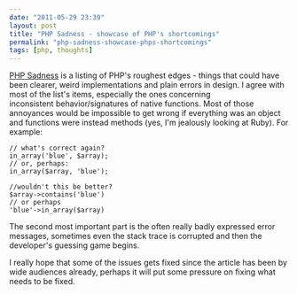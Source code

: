 ```yaml
---
date: "2011-05-29 23:39"
layout: post
title: "PHP Sadness - showcase of PHP's shortcomings"
permalink: "php-sadness-showcase-phps-shortcomings"
tags: [php, thoughts]
---
```


<a href="http://phpsadness.com/">PHP Sadness</a> is a listing of PHP's roughest edges - things that could have been clearer, weird implementations and plain errors in design. I agree with most of the list's items, especially the ones concerning inconsistent behavior/signatures of native functions. Most of those annoyances would be impossible to get wrong if everything was an object and functions were instead methods (yes, I'm jealously looking at Ruby). For example:

    // what's correct again?
    in_array('blue', $array);
    // or, perhaps:
    in_array($array, 'blue');

    //wouldn't this be better?
    $array->contains('blue')
    // or perhaps
    'blue'->in_array($array)

The second most important part is the often really badly expressed error messages, sometimes even the stack trace is corrupted and then the developer's guessing game begins.

I really hope that some of the issues gets fixed since the article has been by wide audiences already, perhaps it will put some pressure on fixing what needs to be fixed.
